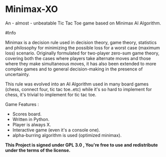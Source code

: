 # Minimax-XO

An - almost - unbeatable Tic Tac Toe game based on Minimax AI Algorithm.

#Info 

Minimax is a decision rule used in decision theory, game theory, statistics and philosophy for minimizing the possible loss for a worst case (maximum loss) scenario. 
Originally formulated for two-player zero-sum game theory, covering both the cases where players take alternate moves and those where they make simultaneous moves, it has also been extended to more complex games and to general decision-making in the presence of uncertainty. 
  
This rule was evolved into an AI Algorithm used in many board games (chess, connect four, tic tac toe..etc) while it's so hard to implement for chess, it's trivial to implement for tic tac toe.


Game Features :

- Scores board.
- Written in Python.
- Player is always X.
- Interactive game (even it's a console one).
- alpha-burring algorithm is used (optimized minimax).  
  
  
  
**This Project is signed under GPL 3.0 , You're free to use and redistribute under the terms of the license.**


